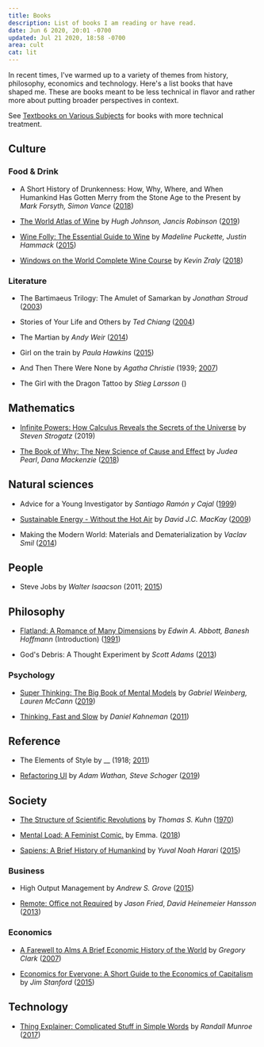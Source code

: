 ```yaml
---
title: Books
description: List of books I am reading or have read.
date: Jun 6 2020, 20:01 -0700
updated: Jul 21 2020, 18:58 -0700
area: cult
cat: lit
---
```


In recent times, I've warmed up to a variety of themes from history, philosophy,
economics and technology. Here's a list books that have shaped me. These are
books meant to be less technical in flavor and rather more about putting broader
perspectives in context.

See [Textbooks on Various Subjects](/kb/textbooks-on-various-subjects) for
books with more technical treatment.

## Culture

### Food & Drink

- A Short History of Drunkenness: How, Why, Where, and When Humankind Has Gotten Merry from the Stone Age to the Present
  by _Mark Forsyth, Simon Vance_ ([2018](https://www.worldcat.org/title/short-history-of-drunkenness-how-why-where-and-when-humankind-has-gotten-merry-from-the-stone-age-to-the-present/oclc/1033928232))

- [The World Atlas of Wine](https://www.jancisrobinson.com/learn/booksDVDsapps/world-atlas-wine-8th-edition) by _Hugh Johnson, Jancis Robinson_ ([2019](https://www.worldcat.org/title/world-atlas-of-wine/oclc/1085594332))

- [Wine Folly: The Essential Guide to Wine](https://winefolly.com/wine-folly-the-essential-guide-to-wine-book/) by _Madeline Puckette, Justin Hammack_ ([2015](https://www.worldcat.org/title/wine-folly-the-essential-guide-to-wine/oclc/1053928643))

- [Windows on the World Complete Wine Course](http://kevinzraly.com) by _Kevin Zraly_ ([2018](https://www.worldcat.org/title/windows-on-the-world-complete-wine-course/oclc/1078216490))

### Literature

- The Bartimaeus Trilogy: The Amulet of Samarkan by _Jonathan Stroud_ ([2003](https://www.worldcat.org/title/bartimaeus-trilogy-the-amulet-of-samarkan-book-1/oclc/608833198))

- Stories of Your Life and Others by _Ted Chiang_ ([2004](https://www.worldcat.org/title/stories-of-your-life/oclc/53709911))

- The Martian by _Andy Weir_ ([2014](https://www.worldcat.org/title/martian/oclc/907204121))

- Girl on the train by _Paula Hawkins_ ([2015](https://www.worldcat.org/title/girl-on-the-train-the/oclc/905098029))

- And Then There Were None by _Agatha Christie_ (1939; [2007](https://www.worldcat.org/title/and-then-there-were-none/oclc/779187184))

- The Girl with the Dragon Tattoo by _Stieg Larsson_ ()

## Mathematics

- [Infinite Powers: How Calculus Reveals the Secrets of the Universe](http://www.stevenstrogatz.com/books/infinite-powers) by _Steven Strogatz_ (2019)

- [The Book of Why: The New Science of Cause and Effect](http://bayes.cs.ucla.edu/WHY/) by _Judea Pearl_, _Dana Mackenzie_ ([2018](https://www.worldcat.org/title/book-of-why-the-new-science-of-cause-and-effect/oclc/1158686388))

## Natural sciences

- Advice for a Young Investigator by _Santiago Ramón y Cajal_ ([1999](https://www.worldcat.org/title/advice-for-a-young-investigator/oclc/8162991833))

- [Sustainable Energy - Without the Hot Air](http://withouthotair.com) by _David J.C. MacKay_ ([2009](https://www.worldcat.org/title/sustainable-energy-without-the-hot-air/oclc/953848239))

- Making the Modern World: Materials and Dematerialization by _Vaclav Smil_ ([2014](https://www.worldcat.org/title/making-the-modern-world-materials-and-dematerialization/oclc/961532313))

## People

- Steve Jobs by _Walter Isaacson_ (2011; [2015](https://www.worldcat.org/title/steve-jobs/oclc/933053953))

## Philosophy

- [Flatland: A Romance of Many Dimensions](https://en.wikisource.org/wiki/Flatland) by _Edwin A. Abbott, Banesh Hoffmann_ (Introduction) ([1991](https://www.worldcat.org/title/flatland-a-romance-of-many-dimensions/oclc/1070379815))

- God's Debris: A Thought Experiment by _Scott Adams_ ([2013](https://www.worldcat.org/title/gods-debris/oclc/1139620079))

### Psychology

- [Super Thinking: The Big Book of Mental Models](https://superthinking.com/) by _Gabriel Weinberg, Lauren McCann_ ([2019](https://www.worldcat.org/title/super-thinking-the-big-book-of-mental-models/oclc/1104440591))

- [Thinking, Fast and Slow](https://scholar.princeton.edu/kahneman/publications-0) by _Daniel Kahneman_ ([2011](https://www.worldcat.org/title/thinking-fast-and-slow/oclc/917473664))

## Reference

- The Elements of Style by __ (1918; [2011](https://www.worldcat.org/title/elements-of-style-the-original-edition/oclc/795129284))

- [Refactoring UI](https://refactoringui.com/book/) by _Adam Wathan, Steve Schoger_ ([2019](https://www.worldcat.org/title/refactoring-ui/oclc/1127645283))

## Society

- [The Structure of Scientific Revolutions](https://www.uky.edu/~eushe2/Pajares/Kuhn.html) by _Thomas S. Kuhn_ ([1970](https://www.worldcat.org/title/the-structure-of-scientific-revolutions/oclc/959412835))

- [Mental Load: A Feminist Comic.](https://www.workingmother.com/this-comic-perfectly-explains-mental-load-working-mothers-bear) by Emma. ([2018](https://www.worldcat.org/title/mental-load-a-feminist-comic/oclc/1104812641))

- [Sapiens: A Brief History of Humankind](https://www.ynharari.com/book/sapiens/) by _Yuval Noah Harari_ ([2015](https://www.worldcat.org/title/sapiens-a-brief-history-of-humankind/oclc/1146439635))

### Business

- High Output Management by _Andrew S. Grove_ ([2015](https://www.worldcat.org/title/high-output-management/oclc/949269580))

- [Remote: Office not Required](https://basecamp.com/books/remote) by _Jason Fried_, _David Heinemeier Hansson_ ([2013](https://www.worldcat.org/title/remote-office-not-required/oclc/988572645))

### Economics

- [A Farewell to Alms A Brief Economic History of the World](http://faculty.econ.ucdavis.edu/faculty/gclark/a_farewell_to_alms.html) by _Gregory Clark_ ([2007](https://www.worldcat.org/title/farewell-to-alms-a-brief-economic-history-of-the-world/oclc/1104927093))

- [Economics for Everyone: A Short Guide to the Economics of Capitalism](http://economicsforeveryone.ca) by _Jim Stanford_ ([2015](https://www.worldcat.org/title/economics-for-everyone-a-short-guide-to-the-economics-of-capitalism/oclc/912325695))

## Technology

- [Thing Explainer: Complicated Stuff in Simple Words](https://xkcd.com/thing-explainer/) by _Randall Munroe_ ([2017](https://www.worldcat.org/title/thing-explainer/oclc/966822258))

